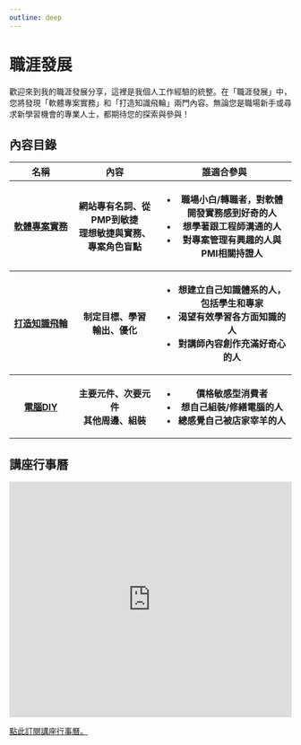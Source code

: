 ```yaml
---
outline: deep
---
```


# 職涯發展

歡迎來到我的職涯發展分享，這裡是我個人工作經驗的統整。在「職涯發展」中，您將發現「軟體專案實務」和「打造知識飛輪」兩門內容。無論您是職場新手或尋求新學習機會的專業人士，都期待您的探索與參與！

## 內容目錄

<table>
    <thead>
        <tr>
            <th>名稱</th>
            <th>內容</th>
            <th>誰適合參與</th>
        </tr>
    </thead>
    <tbody>
        <tr>
            <th>
                <a style="white-space: nowrap;" href="./software">
                軟體專案實務</a>
            </th>
            <th>
                網站專有名詞、從PMP到敏捷<br>理想敏捷與實務、專案角色盲點
            </th>
            <th>
               <ul>
                    <li>職場小白/轉職者，對軟體開發實務感到好奇的人</li>
                    <li>想學著跟工程師溝通的人</li>
                    <li>對專案管理有興趣的人與PMI相關持證人</li>
                </ul>
            </th>
        </tr>
          <tr>
            <th>
                <a style="white-space: nowrap;" href="./software">
                打造知識飛輪</a>
            </th>
            <th>
                制定目標、學習<br>輸出、優化
            </th>
            <th>
               <ul>
                    <li>想建立自己知識體系的人，包括學生和專家</li>
                    <li>渴望有效學習各方面知識的人</li>
                    <li>對講師內容創作充滿好奇心的人</li>
                </ul>
            </th>
        </tr>
                <tr>
            <th>
                <a style="white-space: nowrap;" href="./computer">
                電腦DIY</a>
            </th>
            <th>
                主要元件、次要元件<br>其他周邊、組裝
            </th>
            <th>
               <ul>
                    <li>價格敏感型消費者</li>
                    <li>想自己組裝/修繕電腦的人</li>
                    <li>總感覺自己被店家宰羊的人</li>
                </ul>
            </th>
        </tr>
    </tbody>
</table>

## 講座行事曆

<iframe src="https://calendar.google.com/calendar/embed?height=600&wkst=2&bgcolor=%23ffffff&ctz=Asia%2FTaipei&showPrint=0&showDate=1&showTabs=0&showCalendars=0&showTz=0&showTitle=0&hl=zh_TW&src=ZTlkYmE0YWQyYTBhNzEyZjgwMDZhZmE3NWI1NTM5MjllMjg2MWJjYmU1MTFlNmMzYzEyNWU2YTcwMmQ3NzNkZEBncm91cC5jYWxlbmRhci5nb29nbGUuY29t&src=emgtdHcudGFpd2FuI2hvbGlkYXlAZ3JvdXAudi5jYWxlbmRhci5nb29nbGUuY29t&color=%23E4C441&color=%234285F4" style="border-width:0" width="100%" height="420" frameborder="0" scrolling="no"></iframe>

<a href="https://calendar.google.com/calendar/u/0?cid=ZTlkYmE0YWQyYTBhNzEyZjgwMDZhZmE3NWI1NTM5MjllMjg2MWJjYmU1MTFlNmMzYzEyNWU2YTcwMmQ3NzNkZEBncm91cC5jYWxlbmRhci5nb29nbGUuY29t" target="_blank">點此訂閱講座行事曆。</a>
